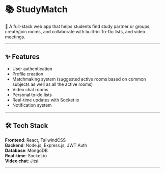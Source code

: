 # 📚 StudyMatch  

🚀 A full-stack web app that helps students find study partner or groups, create/join rooms, and collaborate with built-in To-Do lists, and video meetings.  

---

## ✨ Features  

-  User authentication 
- Profile creation
-  Matchmaking system (suggested active rooms based on common subjects as well as all the active rooms)  
-  Video chat rooms
-  Personal to-do lists  
-  Real-time updates with Socket.io 
- Notification system 

---

## 🛠️ Tech Stack  

**Frontend**: React, TailwindCSS  
**Backend**: Node.js, Express.js, JWT Auth  
**Database**: MongoDB  
**Real-time**: Socket.io  
**Video chat**: Jitsi 

---
